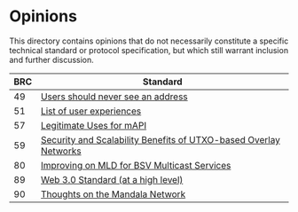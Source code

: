 # Opinions

This directory contains opinions that do not necessarily constitute a specific technical standard or protocol specification, but which still warrant inclusion and further discussion.

BRC  | Standard
-----|------------------
49   | [Users should never see an address](./0049.md)
51   | [List of user experiences](./0051.md)
57   | [Legitimate Uses for mAPI](./0057.md)
59   | [Security and Scalability Benefits of UTXO-based Overlay Networks](./0059.md)
80   | [Improving on MLD for BSV Multicast Services](./0080.md)
89   | [Web 3.0 Standard (at a high level)](./0089.md)
90   | [Thoughts on the Mandala Network](./0090.md)
